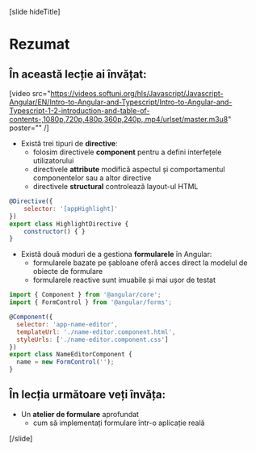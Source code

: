 [slide hideTitle]

# Rezumat

## În această lecție ai învățat:

[video src="https://videos.softuni.org/hls/Javascript/Javascript-Angular/EN/Intro-to-Angular-and-Typescript/Intro-to-Angular-and-Typescript-1-2-introduction-and-table-of-contents-,1080p,720p,480p,360p,240p,.mp4/urlset/master.m3u8" poster="" /]

- Există trei tipuri de **directive**:
    * folosim directivele **component** pentru a defini interfețele utilizatorului    
    * directivele **attribute** modifică aspectul și comportamentul componentelor sau a altor directive
    * directivele **structural** controlează layout-ul HTML

```js
@Directive({
    selector: '[appHighlight]' 
})
export class HighlightDirective {
    constructor() { }
}
```

- Există două moduri de a gestiona **formularele** în Angular:
    * formularele bazate pe șabloane oferă acces direct la modelul de obiecte de formulare
    * formularele reactive sunt imuabile și mai ușor de testat
    
```js
import { Component } from '@angular/core';
import { FormControl } from '@angular/forms';

@Component({
  selector: 'app-name-editor',
  templateUrl: './name-editor.component.html',
  styleUrls: ['./name-editor.component.css']
})
export class NameEditorComponent {
  name = new FormControl('');
}
```

## În lecția următoare veți învăța:

- Un **atelier de formulare** aprofundat 
    * cum să implementați formulare într-o aplicație reală

[/slide]
